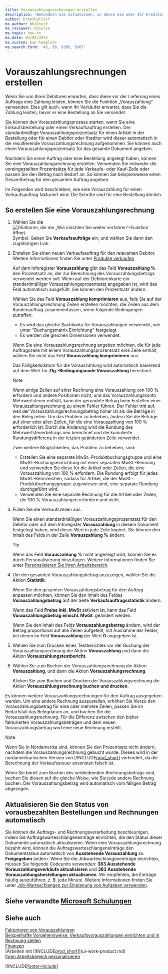```yaml
---
title: Vorauszahlungsrechnungen erstellen
description: 'Behandeln Sie Situationen, in denen Sie oder Ihr Kreditor eine Vorauszahlung verlangen. Verwenden Sie die voreingestellten Prozentsätze für jede Verkaufs- oder Kauf-Zeile oder passen Sie den Betrag nach Bedarf an.'
author: brentholtorf
ms.author: bholtorf
ms.reviewer: bhielse
ms.topic: how-to
ms.date: 02/02/2023
ms.custom: bap-template
ms.search.form: '42, 50, 9305, 9307'
---
```

# <a name="create-prepayment-invoices" />Vorauszahlungsrechnungen erstellen

Wenn Sie von Ihren Debitoren erwarten, dass diese vor der Lieferung eines Auftrags eine Zahlung leisten, können Sie die Funktion „Vorauszahlung“ verwenden. Dies gilt auch, wenn Ihr Verkäufer erwartet, dass Sie die Zahlung leisten, bevor er eine Bestellung an Sie versendet.  

Sie können den Vorauszahlungsprozess starten, wenn Sie eine Einkaufsbestellung oder einen Verkaufsauftrag erstellen. Der standardmäßige Vorauszahlungsprozentsatz für einen Artikel in der Bestellung oder für einen Debitor oder Kreditor wird dieser automatisch in die resultierende Vorauszahlungsrechnung aufgenommen. Sie können auch einen Vorauszahlungsprozentsatz für das gesamte Dokument angeben.

Nachdem Sie einen Auftrag oder eine Bestellung angelegt haben, können Sie eine Vorauszahlungsrechnung erstellen. Verwenden Sie entweder die voreingestellten Prozentsätze für jede Verkaufs- oder Kauf-Zeile oder passen Sie den Betrag nach Bedarf an. So können Sie beispielsweise einen Gesamtbetrag für den gesamten Auftrag angeben.  

Im Folgenden wird beschrieben, wie eine Vorauszahlung für einen Verkaufsauftrag fakturiert wird. Die Schritte sind für eine Bestellung ähnlich.  

## <a name="to-create-a-prepayment-invoice" />So erstellen Sie eine Vorauszahlungsrechnung

1. Wählen Sie die ![Glühbirne, die die „Wie möchten Sie weiter verfahren“-Funktion öffnet.](media/ui-search/search_small.png "Sagen Sie mir, was Sie tun möchten") Symbol. Geben Sie **Verkaufsaufträge** ein, und wählen Sie dann den zugehörigen Link.  
2. Erstellen Sie einen neuen Verkaufsauftrag für den relevanten Debitor. Weitere Informationen finden Sie unter [Produkte verkaufen](sales-how-sell-products.md)  

    Auf dem Inforegister **Vorauszahlung** gibt das Feld **Vorauszahlung %** den Prozentsatz an, der zur Berechnung des Vorauszahlungsbetrags verwendet werden soll. Wenn auf der Debitorenkarte ein standardmäßiger Vorauszahlungsprozentsatz angegeben ist, wird das Feld automatisch ausgefüllt. Sie können den Prozentsatz ändern. <!--This percentage is applied to lines where the item on that line does not already specify a prepayment percentage. The prepayment percentage is only copied from the header to lines that do not copy the default prepayment percentage from the item.-->  

    Wählen Sie das Feld **Vorauszahlung komprimieren** aus, falls Sie auf der Vorauszahlungsrechnung Zeilen erstellen möchten, die Zeilen aus dem Kundenauftrag zusammenfassen, wenn folgende Bedingungen zutreffen:  

    - Es wird das gleiche Sachkonto für Vorauszahlungen verwendet, wie unter "Buchungsmatrix Einrichtung" festgelegt.  
    - Es werden die gleichen Dimensionen verwendet.  

    Wenn Sie eine Vorauszahlungsrechnung angeben möchten, die für jede Auftragszeile mit einem Vorauszahlungsprozentsatz eine Zeile enthält, wählen Sie nicht das Feld **Vorauszahlung komprimieren** aus.  

    Das Fälligkeitsdatum für die Vorauszahlung wird automatisch basierend auf dem Wert für **Zlg.-Bedingungscode Vorauszahlung** berechnet.

    > [!NOTE]
    > Wenn einige Zeilen auf einer Rechnung eine Vorauszahlung von 100 % erfordern und andere Positionen nicht, und das Vorauszahlungskonto Mehrwertsteuer enthält, kann der gerundete Betrag beim Erstellen einer Vorauszahlungsrechnung zu einem Fehler führen. Der Fehler tritt auf, weil der Vorauszahlungsrechnungsbetrag höher ist als die Beträge in den Belegzeilen. Um das Problem zu beheben, ändern Sie die Beträge auf einer oder allen Zeilen, für die eine Vorauszahlung von 100 % erforderlich ist. Durch die Änderung wird die Rundung des Mehrwertsteuerbetrags neu berechnet und die kumulierte Rundungsdifferenz in der letzten geänderten Zeile verwendet.
    >
    > Zwei weitere Möglichkeiten, das Problem zu beheben, sind:
    >
    > * Erstellen Sie eine separate MwSt.-Produktbuchungsgruppe und eine MwSt.-Buchungseinrichtung mit einer separaten MwSt.-Kennung und verwenden Sie diese für die Artikel oder Zeilen, die eine Vorauszahlung von 100 % erfordern. Die Rundung erfolgt für jedes MwSt.-Kennzeichen, sodass für Artikel, die der MwSt.-Produktbuchungsgruppe zugewiesen sind, eine separate Rundung durchgeführt wird.
    > * Verwenden Sie eine separate Rechnung für die Artikel oder Zeilen, die 100 % Vorauszahlungen erfordern und nicht.

3. Füllen Sie die Verkaufszeilen aus.  

    Wenn Sie einen standardmäßigen Vorauszahlungsprozentsatz für den Debitor oder auf dem Inforegister **Vorauszahlung** in diesem Dokument festgelegt haben, wird dieser Wert in jede Zeile kopiert. Sie können den Inhalt des Felds in der Zeile **Vorauszahlung %** ändern.  

    > [!TIP]
    > Wenn das Feld **Vorauszahlung %** nicht angezeigt wird, können Sie es durch Personalisierung hinzufügen.  Weitere Informationen finden Sie unter [Personalisieren Sie Ihren Arbeitsbereich](ui-personalization-user.md).

4. Um den gesamten Vorauszahlungsbetrag anzuzeigen, wählen Sie die Aktion **Statistik**.

    Wenn Sie den gesamten Vorauszahlungsbetrag für den Auftrag anpassen möchten, können Sie den Inhalt des Feldes **Vorauszahlungsbetrag** auf der Seite **Verkaufsauftragsstatistik** ändern.  

    Wenn das Feld **Preise inkl. MwSt** aktiviert ist, kann das Feld **Vorauszahlungsbetrag einschl. MwSt**. geändert werden.  

    Wenn Sie den Inhalt des Felds **Vorauszahlungsbetrag** ändern, wird der Betrag proportional auf alle Zeilen aufgeteilt, mit Ausnahme der Felder, bei denen im Feld **Vorauszahlung** der Wert **0** angegeben ist.  

5. Wählen Sie zum Drucken eines Testberichtes vor der Buchung der Vorauszahlungsrechnung die Aktion **Vorauszahlung** und dann die Aktion **Vorauszahlungstestbericht**.  
6. Wählen Sie zum Buchen der Vorauszahlungsrechnung die Aktion **Vorauszahlung**, und dann die Aktion **Vorauszahlungsrechnung**.  

    Klicken Sie zum Buchen und Drucken der Vorauszahlungsrechnung die Aktion **Vorauszahlungsrechnung buchen und drucken**.  

Es können weitere Vorauszahlungsrechnungen für den Auftrag ausgegeben werden. Um eine andere Rechnung auszustellen, erhöhen Sie hierzu den Vorauszahlungsbetrag für eine oder mehrere Zeilen, passen Sie im Bedarfsfall das Belegdatum an, und buchen Sie die Vorauszahlungsrechnung. Für die Differenz zwischen den bisher fakturierten Vorauszahlungsbeträgen und dem neuen Vorauszahlungsbetrag wird eine neue Rechnung erstellt.  

> [!NOTE]  
> Wenn Sie in Nordamerika sind, können Sie den Prozentsatz nicht ändern, nachdem die Vorauszahlungsrechnung gebucht wurde. Dieses wird in der nordamerikanischen Version von [!INCLUDE[prod_short](includes/prod_short.md)] verhindert, da die Berechnung der Verkaufssteuer ansonsten falsch ist.  

 Wenn Sie bereit zum Buchen des verbleibenden Rechnungsbetrags sind, buchen Sie diesen auf die gleiche Weise, wie Sie jede andere Rechnung buchen. Der Vorauszahlungsbetrag wird automatisch vom fälligen Betrag abgezogen.  

## <a name="update-the-status-of-prepaid-orders-and-invoices-automatically" />Aktualisieren Sie den Status von vorausbezahlten Bestellungen und Rechnungen automatisch

Sie können die Auftrags- und Rechnungsverarbeitung beschleunigen, indem Sie Auftragswarteschlangeneinträge einrichten, die den Status dieser Dokumente automatisch aktualisieren. Wenn eine Vorauszahlungsrechnung bezahlt wird, können die Auftragswarteschlangeneinträge den Dokumentstatus automatisch von **Ausstehende Vorauszahlung** zu **Freigegeben** ändern. Wenn Sie die Jobwarteschlangeneinträge einrichten, müssen Sie folgende Codeunits verwenden: **383 Ausstehende Vorauszahlungsverkäufe aktualisieren** und **383 Ausstehende Vorauszahlungsbestellungen aktualisieren**. Wir empfehlen, die Einträge häufig auszuführen, z. B. jede Minute. Weitere Informationen finden Sie unter [Job-Warteschlangen zur Einplanung von Aufgaben verwenden](admin-job-queues-schedule-tasks.md).

## <a name="see-related-microsoft-trainingtrainingmodulesprepayment-invoices-dynamics-365-business-central" />Siehe verwandte [Microsoft Schulungen](/training/modules/prepayment-invoices-dynamics-365-business-central/)

## <a name="see-also" />Siehe auch

[Fakturieren von Vorauszahlungen](finance-invoice-prepayments.md)  
[Beispielhafte Vorgehensweise: Verkaufsvorauszahlungen einrichten und in Rechnung stellen](walkthrough-setting-up-and-invoicing-sales-prepayments.md)  
[Finanzen](finance.md)  
[Arbeiten mit [!INCLUDE[prod_short](includes/prod_short.md)]](ui-work-product.md)  
[Ihren Arbeitsbereich personalisieren](ui-personalization-user.md)  


[!INCLUDE[footer-include](includes/footer-banner.md)]

